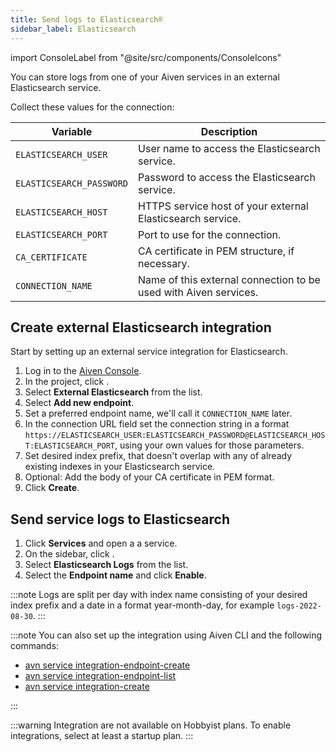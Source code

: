 ```yaml
---
title: Send logs to Elasticsearch®
sidebar_label: Elasticsearch
---
```


import ConsoleLabel from "@site/src/components/ConsoleIcons"

You can store logs from one of your Aiven services in an external Elasticsearch service.

Collect these values for the connection:

|         Variable         |                           Description                            |
|--------------------------|------------------------------------------------------------------|
| `ELASTICSEARCH_USER`     | User name to access the Elasticsearch service.                   |
| `ELASTICSEARCH_PASSWORD` | Password to access the Elasticsearch service.                    |
| `ELASTICSEARCH_HOST`     | HTTPS service host of your external Elasticsearch service.       |
| `ELASTICSEARCH_PORT`     | Port to use for the connection.                                  |
| `CA_CERTIFICATE`         | CA certificate in PEM structure, if necessary.                   |
| `CONNECTION_NAME`        | Name of this external connection to be used with Aiven services. |

## Create external Elasticsearch integration

Start by setting up an external service integration for Elasticsearch.

1.  Log in to the [Aiven Console](https://console.aiven.io/).
1.  In the project,  click <ConsoleLabel name="integration endpoints"/>.
1.  Select **External Elasticsearch** from the list.
1.  Select **Add new endpoint**.
1.  Set a preferred endpoint name, we'll call it `CONNECTION_NAME`
    later.
1.  In the connection URL field set the connection string in a format
    `https://ELASTICSEARCH_USER:ELASTICSEARCH_PASSWORD@ELASTICSEARCH_HOST:ELASTICSEARCH_PORT`,
    using your own values for those parameters.
1.  Set desired index prefix, that doesn't overlap with any of already
    existing indexes in your Elasticsearch service.
1.  Optional: Add the body of your CA certificate in PEM format.
1.  Click **Create**.

## Send service logs to Elasticsearch

1.  Click **Services** and open a a service.
1.  On the sidebar, click <ConsoleLabel name="integrations"/>.
1.  Select **Elasticsearch Logs** from the list.
1.  Select the **Endpoint name** and click **Enable**.

:::note
Logs are split per day with index name consisting of your desired index
prefix and a date in a format year-month-day, for example
`logs-2022-08-30`.
:::

:::note
You can also set up the integration using Aiven CLI and the following
commands:

- [avn service integration-endpoint-create](/docs/tools/cli/service/integration#avn_service_integration_endpoint_create)
- [avn service integration-endpoint-list](/docs/tools/cli/service/integration#avn_service_integration_endpoint_list)
- [avn service integration-create](/docs/tools/cli/service/integration#avn_service_integration_create)

:::

:::warning
Integration are not available on Hobbyist plans. To enable
integrations, select at least a startup plan.
:::
